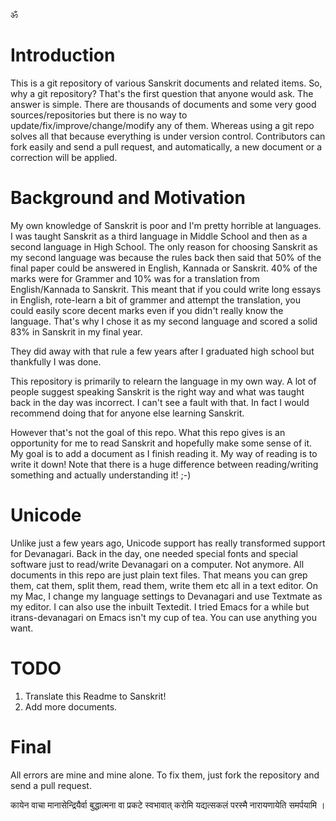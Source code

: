 ॐ

# Introduction

This is a git repository of various Sanskrit documents and related items. So, why a git repository? That's the first
question that anyone would ask. The answer is simple. There are thousands of documents and some very good 
sources/repositories but there is no way to update/fix/improve/change/modify any of them. Whereas using a git repo
solves all that because everything is under version control. Contributors can fork easily and send a pull request,
and automatically, a new document or a correction will be applied. 

# Background and Motivation

My own knowledge of Sanskrit is poor and I'm pretty horrible at languages. I was taught Sanskrit as a third language in 
Middle School and then as a second language in High School. The only reason for choosing Sanskrit as my second language 
was because the rules back then said that 50% of the final paper could be answered in English, Kannada or Sanskrit.
40% of the marks were for Grammer and 10% was for a translation from English/Kannada to Sanskrit. This meant that
if you could write long essays in English, rote-learn a bit of grammer and attempt the translation, you could easily
score decent marks even if you didn't really know the language. That's why I chose it as my second language and
scored a solid 83% in Sanskrit in my final year.

They did away with that rule a few years after I graduated high school but thankfully I was done.

This repository is primarily to relearn the language in my own way. A lot of people suggest speaking Sanskrit is the 
right way and what was taught back in the day was incorrect. I can't see a fault with that. In fact I would recommend
doing that for anyone else learning Sanskrit.

However that's not the goal of this repo. What this repo gives is an opportunity for me to read Sanskrit and 
hopefully make some sense of it. My goal is to add a document as I finish reading it. My way of reading is to write it
down! Note that there is a huge difference between reading/writing something and actually understanding it! ;-)

# Unicode
Unlike just a few years ago, Unicode support has really transformed support for Devanagari. Back in the day, one needed 
special fonts and special software just to read/write Devanagari on a computer. Not anymore. All documents in this
repo are just plain text files. That means you can grep them, cat them, split them, read them, write them etc all
in a text editor. On my Mac, I change my language settings to Devanagari and use Textmate as my editor. I can also
use the inbuilt Textedit. I tried Emacs for a while but itrans-devanagari on Emacs isn't my cup of tea. You can
use anything you want.

# TODO

1. Translate this Readme to Sanskrit!
2. Add more documents. 

# Final
All errors are mine and mine alone. To fix them, just fork the repository and send a pull request.

कायेन वाचा मानासेन्द्रियैर्वा बुद्धात्मना वा प्रकटे स्वभावात् करोमि यद्यत्सकलं परस्मै नारायणायेति समर्पयामि ।